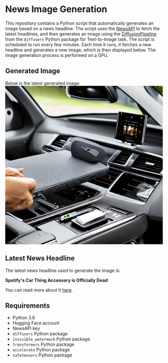 # News Image Generation
This repository contains a Python script that automatically generates an image based on a news headline. The script uses the [NewsAPI](https://newsapi.org/) to fetch the latest headlines, and then generates an image using the [DiffusionPipeline](https://github.com/huggingface/diffusers) from the `diffusers` Python package for Text-to-Image task.
The script is scheduled to run every few minutes. Each time it runs, it fetches a new headline and generates a new image, which is then displayed below. The image generation process is performed on a GPU.

## Generated Image
Below is the latest generated image:
![Generated Image](image.png)

## Latest News Headline
The latest news headline used to generate the image is:

**Spotify's Car Thing Accessory is Officially Dead**

You can read more about it [here](https://news.google.com/rss/articles/CBMie0FVX3lxTE8tdGY2VzlrTGN5a015ZWh3VzFwOHlBdTI3SlM3eV9hel9ZVlViSkdweVBGVmFHOEM2d3FweGNwUGJfeEdZSjBjdFpjVTVOT0pBUmdDcjBhN3BYTVZBcVZJSS1TQlFiN3NNZ3c5bEN6ZHFTQmhiQm1yT19Nbw?oc=5).

## Requirements
- Python 3.8
- Hugging Face account
- NewsAPI key
- `diffusers` Python package
- `invisible_watermark` Python package
- `transformers` Python package
- `accelerate` Python package
- `safetensors` Python package
